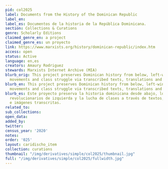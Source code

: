 ```yaml
---
pid: col2025
label: Documents from the History of the Dominican Republic
label_en:
label_es: Documentos de la historia de la República Dominicana.
section: Collections & Curations
genre: Scholarly Editions
claimed_genre_en: a project
claimed_genre_es: un proyecto
link: https://www.marxists.org/history/dominican-republic/index.htm
access: open
status: Active
language: en,es
creators: Amaury Rodriguez
stewards: Marxists Internet Archive (MIA)
blurb_orig: This project preserves Dominican history from below, left-wing revolutionary
  movements and class struggle via transcribed texts, translations and images.
blurb_en: This project preserves Dominican history from below, left-wing revolutionary
  movements and class struggle via transcribed texts, translations and images.
blurb_es: Este proyecto preserva la historia dominicana desde abajo, los movimientos
  revolucionarios de izquierda y la lucha de clases a través de textos, traducciones
  e imágenes transcritas.
related_to:
sub_collections:
open_data:
added_by:
twitter:
census_year: '2020'
notes:
order: '025'
layout: caridischo_item
collection: curations
thumbnail: "/img/derivatives/simple/col2025/thumbnail.jpg"
full: "/img/derivatives/simple/col2025/fullwidth.jpg"
---
```

